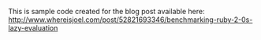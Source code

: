 This is sample code created for the blog post available here: http://www.whereisjoel.com/post/52821693346/benchmarking-ruby-2-0s-lazy-evaluation
